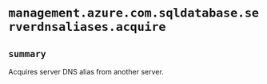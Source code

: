 # `management.azure.com.sqldatabase.serverdnsaliases.acquire`

## `summary`
Acquires server DNS alias from another server.


